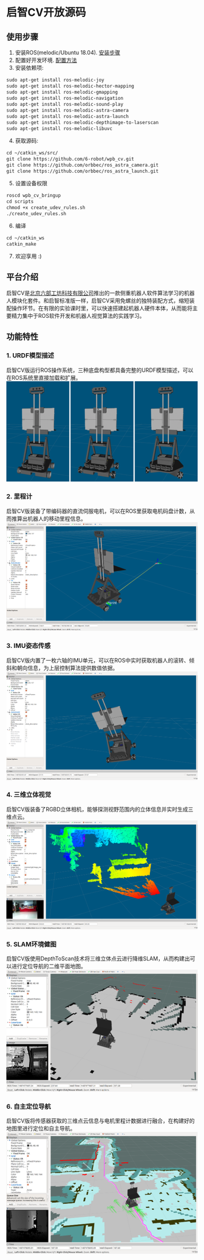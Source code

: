 # 启智CV开放源码

## 使用步骤

1. 安装ROS(melodic/Ubuntu 18.04). [安装步骤](http://wiki.ros.org/melodic/Installation/Ubuntu)
2. 配置好开发环境. [配置方法](http://wiki.ros.org/ROS/Tutorials/InstallingandConfiguringROSEnvironment)
3. 安装依赖项:
```
sudo apt-get install ros-melodic-joy
sudo apt-get install ros-melodic-hector-mapping
sudo apt-get install ros-melodic-gmapping
sudo apt-get install ros-melodic-navigation
sudo apt-get install ros-melodic-sound-play
sudo apt-get install ros-melodic-astra-camera
sudo apt-get install ros-melodic-astra-launch
sudo apt-get install ros-melodic-depthimage-to-laserscan
sudo apt-get install ros-melodic-libuvc
```
4. 获取源码:
```
cd ~/catkin_ws/src/
git clone https://github.com/6-robot/wpb_cv.git
git clone https://github.com/orbbec/ros_astra_camera.git
git clone https://github.com/orbbec/ros_astra_launch.git
```
5. 设置设备权限
```
roscd wpb_cv_bringup
cd scripts
chmod +x create_udev_rules.sh
./create_udev_rules.sh 
```
6. 编译
```
cd ~/catkin_ws
catkin_make
```
7. 欢迎享用 :)

## 平台介绍
启智CV是[北京六部工坊科技有限公司](http://www.6-robot.com)推出的一款侧重机器人软件算法学习的机器人模块化套件。和启智标准版一样，启智CV采用免螺丝的独特装配方式，缩短装配操作环节。在有限的实验课时里，可以快速搭建起机器人硬件本体，从而能将主要精力集中于ROS软件开发和机器人视觉算法的实践学习。

## 功能特性

### 1. URDF模型描述
启智CV版运行ROS操作系统，三种底盘构型都具备完整的URDF模型描述，可以在ROS系统里直接加载和扩展。
![1 pic](./media/wpb_cv_urdf.jpg)

### 2. 里程计
启智CV版装备了带编码器的直流伺服电机，可以在ROS里获取电机码盘计数，从而推算出机器人的移动里程信息。
![2 pic](./media/wpb_cv_odom.png)

### 3. IMU姿态传感
启智CV版内置了一枚六轴的IMU单元，可以在ROS中实时获取机器人的滚转、倾斜和朝向信息，为上层控制算法提供数值依据。
![3 pic](./media/wpb_cv_imu.png)

### 4. 三维立体视觉
启智CV版装备了RGBD立体相机，能够探测视野范围内的立体信息并实时生成三维点云。
![4 pic](./media/wpb_cv_rgbd.png)

### 5. SLAM环境健图
启智CV版使用DepthToScan技术将三维立体点云进行降维SLAM，从而构建出可以进行定位导航的二维平面地图。
![5 pic](./media/wpb_cv_slam.png)

### 6. 自主定位导航
启智CV版将传感器获取的三维点云信息与电机里程计数据进行融合，在构建好的地图里进行定位和自主导航。
![6 pic](./media/wpb_cv_navigation.png)

